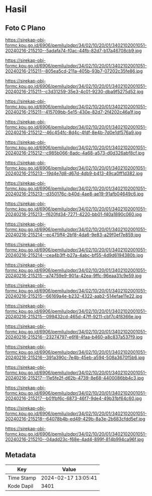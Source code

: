 # Hasil

## Foto C Plano

https://sirekap-obj-formc.kpu.go.id/6906/pemilu/pdpr/34/02/10/20/01/3402102001051-20240216-215210--5adafa74-f0ac-44fb-82d7-b17a46708cb9.jpg

https://sirekap-obj-formc.kpu.go.id/6906/pemilu/pdpr/34/02/10/20/01/3402102001051-20240216-215211--805ea5cd-211a-405b-93b7-07202c35fe86.jpg

https://sirekap-obj-formc.kpu.go.id/6906/pemilu/pdpr/34/02/10/20/01/3402102001051-20240216-215211--c3d31259-35e3-4c01-9230-dba9f5275d52.jpg

https://sirekap-obj-formc.kpu.go.id/6906/pemilu/pdpr/34/02/10/20/01/3402102001051-20240216-215211--415709bb-5e15-430e-82d7-2f4202c46a1f.jpg

https://sirekap-obj-formc.kpu.go.id/6906/pemilu/pdpr/34/02/10/20/01/3402102001051-20240216-215212--46c454fc-8d4c-4fdf-8e4b-7d0e1df576a9.jpg

https://sirekap-obj-formc.kpu.go.id/6906/pemilu/pdpr/34/02/10/20/01/3402102001051-20240216-215212--c985b066-8adc-4a68-a573-d0d326abf8cf.jpg

https://sirekap-obj-formc.kpu.go.id/6906/pemilu/pdpr/34/02/10/20/01/3402102001051-20240216-215213--19d4e7d8-d67d-4db9-b413-49ca0ff1d382.jpg

https://sirekap-obj-formc.kpu.go.id/6906/pemilu/pdpr/34/02/10/20/01/3402102001051-20240216-215213--d350176c-b40d-4ae8-ae19-91afb04649c6.jpg

https://sirekap-obj-formc.kpu.go.id/6906/pemilu/pdpr/34/02/10/20/01/3402102001051-20240216-215213--f620fd34-7271-4220-bb01-f40a1890c060.jpg

https://sirekap-obj-formc.kpu.go.id/6906/pemilu/pdpr/34/02/10/20/01/3402102001051-20240216-215214--ec475ff4-2bf8-4da6-9e83-a29f0ef7e859.jpg

https://sirekap-obj-formc.kpu.go.id/6906/pemilu/pdpr/34/02/10/20/01/3402102001051-20240216-215214--cea4b3ff-b27a-4abc-bf55-4d9d6194380b.jpg

https://sirekap-obj-formc.kpu.go.id/6906/pemilu/pdpr/34/02/10/20/01/3402102001051-20240216-215215--a74759e9-901a-42ea-9ffc-96eaa31c9e59.jpg

https://sirekap-obj-formc.kpu.go.id/6906/pemilu/pdpr/34/02/10/20/01/3402102001051-20240216-215215--66169a4e-b232-4322-aab2-514efae11e22.jpg

https://sirekap-obj-formc.kpu.go.id/6906/pemilu/pdpr/34/02/10/20/01/3402102001051-20240216-215215--099432cd-465d-47ff-9211-cbf7c4f8366e.jpg

https://sirekap-obj-formc.kpu.go.id/6906/pemilu/pdpr/34/02/10/20/01/3402102001051-20240216-215216--23274797-e6f8-4faa-b460-a8c837a537f9.jpg

https://sirekap-obj-formc.kpu.go.id/6906/pemilu/pdpr/34/02/10/20/01/3402102001051-20240216-215216--391a390c-7e4b-45eb-a594-508a3670f5b6.jpg

https://sirekap-obj-formc.kpu.go.id/6906/pemilu/pdpr/34/02/10/20/01/3402102001051-20240216-215217--11e5fe2f-d62b-4739-8e68-4400086bb4c3.jpg

https://sirekap-obj-formc.kpu.go.id/6906/pemilu/pdpr/34/02/10/20/01/3402102001051-20240216-215217--b01fbf6c-6873-46f7-9de4-49b31bf64c60.jpg

https://sirekap-obj-formc.kpu.go.id/6906/pemilu/pdpr/34/02/10/20/01/3402102001051-20240216-215218--64078b4b-ed49-429b-8a3e-2b683cfdd5ef.jpg

https://sirekap-obj-formc.kpu.go.id/6906/pemilu/pdpr/34/02/10/20/01/3402102001051-20240216-215210--04add23c-f68e-4ad4-899f-814b994ca96f.jpg


## Metadata

| Key        | Value               |
| ---------- | ------------------- |
| Time Stamp | 2024-02-17 13:05:41 |
| Kode Dapil | 3401                |



